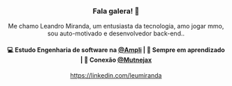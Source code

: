 <h3 align="center"> Fala galera! 👋</h3>

<p align="center">
Me chamo Leandro Miranda, um entusiasta da tecnologia, amo jogar mmo, sou auto-motivado e desenvolvedor back-end..
</p>

<h4 align="center">
💻 Estudo Engenharia de software na <a href="https://www.ampli.com.br/">@Ampli</a> | 🌱 Sempre em aprendizado | 💬 Conexão <a href="https://twitter.com/Mutnejax">@Mutnejax</a>
</h4>
<p  align="center">
<a href="https://www.linkedin.com/in/leandro-miranda-16009a206/">https://linkedin.com/leumiranda</a>
</p>

<h3 align="center">
</h3>
